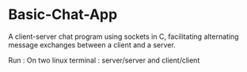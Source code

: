 # Basic-Chat-App
A client-server chat program using sockets in C, facilitating alternating message exchanges between a client and a server.

Run : On two linux terminal : server/server and client/client 





